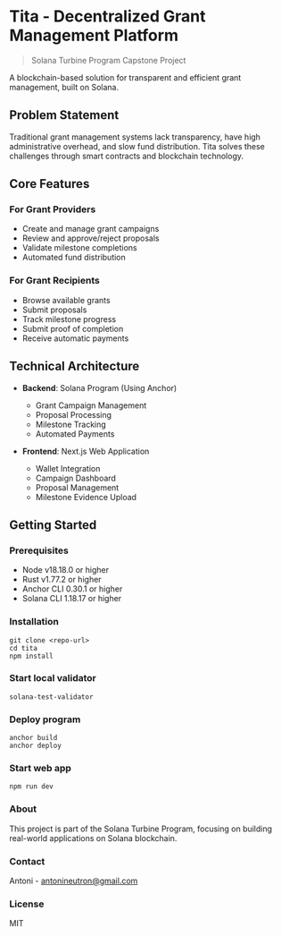 # Tita - Decentralized Grant Management Platform

> Solana Turbine Program Capstone Project

A blockchain-based solution for transparent and efficient grant management, built on Solana.

## Problem Statement
Traditional grant management systems lack transparency, have high administrative overhead, and slow fund distribution. Tita solves these challenges through smart contracts and blockchain technology.

## Core Features

### For Grant Providers
- Create and manage grant campaigns
- Review and approve/reject proposals
- Validate milestone completions
- Automated fund distribution

### For Grant Recipients
- Browse available grants
- Submit proposals
- Track milestone progress
- Submit proof of completion
- Receive automatic payments

## Technical Architecture

- **Backend**: Solana Program (Using Anchor)
  - Grant Campaign Management
  - Proposal Processing
  - Milestone Tracking
  - Automated Payments

- **Frontend**: Next.js Web Application
  - Wallet Integration
  - Campaign Dashboard
  - Proposal Management
  - Milestone Evidence Upload

## Getting Started

### Prerequisites
- Node v18.18.0 or higher
- Rust v1.77.2 or higher
- Anchor CLI 0.30.1 or higher
- Solana CLI 1.18.17 or higher

### Installation
```shell
git clone <repo-url>
cd tita
npm install
  ```
### Start local validator
 ```shell
solana-test-validator
 ```

### Deploy program
```shell
anchor build
anchor deploy
```

### Start web app
```shell
npm run dev
```
### About
This project is part of the Solana Turbine Program, focusing on building real-world applications on Solana blockchain.

### Contact
Antoni - antonineutron@gmail.com

### License
MIT